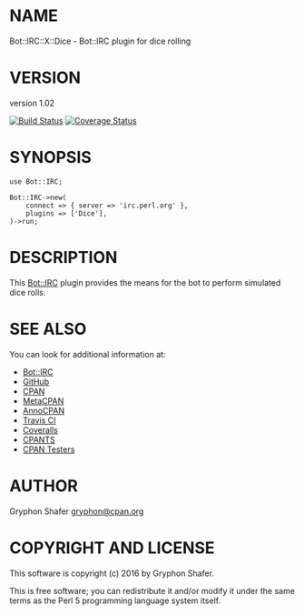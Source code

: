 # NAME

Bot::IRC::X::Dice - Bot::IRC plugin for dice rolling

# VERSION

version 1.02

[![Build Status](https://travis-ci.org/gryphonshafer/Bot-IRC-X-Dice.svg)](https://travis-ci.org/gryphonshafer/Bot-IRC-X-Dice)
[![Coverage Status](https://coveralls.io/repos/gryphonshafer/Bot-IRC-X-Dice/badge.png)](https://coveralls.io/r/gryphonshafer/Bot-IRC-X-Dice)

# SYNOPSIS

    use Bot::IRC;

    Bot::IRC->new(
        connect => { server => 'irc.perl.org' },
        plugins => ['Dice'],
    )->run;

# DESCRIPTION

This [Bot::IRC](https://metacpan.org/pod/Bot::IRC) plugin provides the means for the bot to perform simulated
dice rolls.

# SEE ALSO

You can look for additional information at:

- [Bot::IRC](https://metacpan.org/pod/Bot::IRC)
- [GitHub](https://github.com/gryphonshafer/Bot-IRC-X-Dice)
- [CPAN](http://search.cpan.org/dist/Bot-IRC-X-Dice)
- [MetaCPAN](https://metacpan.org/pod/Bot::IRC::X::Dice)
- [AnnoCPAN](http://annocpan.org/dist/Bot-IRC-X-Dice)
- [Travis CI](https://travis-ci.org/gryphonshafer/Bot-IRC-X-Dice)
- [Coveralls](https://coveralls.io/r/gryphonshafer/Bot-IRC-X-Dice)
- [CPANTS](http://cpants.cpanauthors.org/dist/Bot-IRC-X-Dice)
- [CPAN Testers](http://www.cpantesters.org/distro/T/Bot-IRC-X-Dice.html)

# AUTHOR

Gryphon Shafer <gryphon@cpan.org>

# COPYRIGHT AND LICENSE

This software is copyright (c) 2016 by Gryphon Shafer.

This is free software; you can redistribute it and/or modify it under
the same terms as the Perl 5 programming language system itself.
